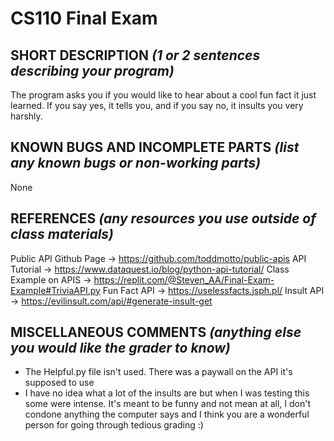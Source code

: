 # CS110 Final Exam

## SHORT DESCRIPTION *(1 or 2 sentences describing your program)*
The program asks you if you would like to hear about a cool fun fact it just learned. If you say yes, it tells you, and if you say no, it insults you very harshly.

## KNOWN BUGS AND INCOMPLETE PARTS *(list any known bugs or non-working parts)*
None

## REFERENCES *(any resources you use outside of class materials)*

Public API Github Page -> https://github.com/toddmotto/public-apis
API Tutorial -> https://www.dataquest.io/blog/python-api-tutorial/
Class Example on APIS -> https://replit.com/@Steven_AA/Final-Exam-Example#TriviaAPI.py
Fun Fact API -> https://uselessfacts.jsph.pl/
Insult API -> https://evilinsult.com/api/#generate-insult-get

## MISCELLANEOUS COMMENTS *(anything else you would like the grader to know)*
- The Helpful.py file isn't used. There was a paywall on the API it's supposed to use
- I have no idea what a lot of the insults are but when I was testing this some were intense. It's meant to be funny and not mean at all, I don't condone anything the computer says and I think you are a wonderful person for going through tedious grading :)